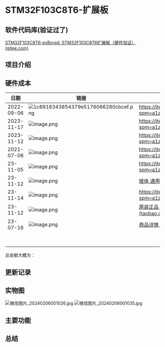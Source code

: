 # STM32F103C8T6-扩展板 

## 软件代码库(验证过了)

[STM32F103C8T6-exBorad: STM32F103C8T6扩展板（硬件验证） \(gitee.com\)](https://gitee.com/its-a-slap/STM32F103C8T6-exBorad)

##  项目介绍

## 硬件成本

| 日期       | 链接                                                         | 链接                                                         | 金额 |
| ---------- | ------------------------------------------------------------ | ------------------------------------------------------------ | ---- |
| 2022-09-06 | ![1c6916343854379e5176066280cbcef.png](//image.lceda.cn/pullimage/UQs1kzYUNvRW0AB8WWkw1v6gkHsFFu1u2NQXlfrL.png) | https://item.taobao.com/item.htm?spm=a1z09.2.0.0.76c72e8diCtTXZ&id=620064088112&_u=72teeq1c0983 | 9.2  |
| 2023-11-17 | ![image.png](//image.lceda.cn/pullimage/DNakS9YwtadYLVDg4vOApG2oPygryZEct913SZvm.png) | https://item.taobao.com/item.htm?spm=a1z09.2.0.0.76c72e8diCtTXZ&id=554291566489&_u=72teeq1ca1ab | 2.7  |
| 2023-11-12 | ![image.png](//image.lceda.cn/pullimage/FOpBZas3UewuF5VoDbC3Bs2XgdcrJXgLdpQqoSZF.png) | https://item.taobao.com/item.htm?spm=a1z09.2.0.0.76c72e8diCtTXZ&id=693325195287&_u=72teeq1c8c00 | 1.43 |
| 2021-07-08 | ![image.png](//image.lceda.cn/pullimage/wOJxGm7ESJmWd1vVDvF1a5IQr6dlGRvUMwvoMhkj.png) | https://item.taobao.com/item.htm?spm=a1z09.2.0.0.76c72e8diCtTXZ&id=562145367495&_u=72teeq1c09a1 | 12   |
| 23-11-05   | ![image.png](//image.lceda.cn/pullimage/yp6bRnLJnhFvGwmPc1VEUyEcEYMXgIQHne9IsGUg.png) | https://item.taobao.com/item.htm?spm=a1z09.2.0.0.76c72e8diCtTXZ&id=696015063073&_u=72teeq1cdc85 | 1.82 |
| 23-11-12   | ![image.png](//image.lceda.cn/pullimage/Mlzi2QdiKdPlE3vaxoCnHTkWbEKouuQgmFMSdpyI.png) | [矮体 通用无源蜂鸣器 电磁式 阻抗16欧 直流电阻16欧 (5个)-tmall.com天猫](https://detail.tmall.com/item.htm?_u=72teeq1ccd11&id=41297077381&spm=a1z09.2.0.0.76c72e8diCtTXZ) | 1.87 |
| 23-11-14   | ![image.png](//image.lceda.cn/pullimage/vrIjvaRi1z0mRkQJdWHrHFdNlm3Axy450l5P9iOn.png) | https://item.taobao.com/item.htm?spm=a1z09.2.0.0.76c72e8diCtTXZ&id=686018450822&_u=72teeq1c4583 | 1.25 |
| 23-11-12   | ![image.png](//image.lceda.cn/pullimage/CkPgw8vBKBK2Dt1jS2JH7ugaEr6p09pjh57C4GGr.png) | [原装正品 贴片 W25Q128JVSIQ SOIC-8 128Mbit FLASH存储器芯片-淘宝网 (taobao.com)](https://item.taobao.com/item.htm?spm=a1z09.2.0.0.76c72e8diCtTXZ&id=564591570051&_u=72teeq1c3a8c) | 3.93 |
| 23-07-16   | ![image.png](//image.lceda.cn/pullimage/DXfbW7fD9NmBg5CWIfRuRQ3vEKWuVO2HvZ4daQEG.png) | [商品详情 (tmall.com)](https://detail.tmall.com/item.htm?id=674326140215&spm=a1z09.2.0.0.76c72e8dJBSJ3T&_u=72teeq1c512d) | 7.68 |
|            |                                                              |                                                              |      |
|            |                                                              |                                                              |      |
|            |                                                              |                                                              |      |
|            |                                                              |                                                              |      |
|            |                                                              |                                                              |      |
|            |                                                              |                                                              |      |
|            |                                                              |                                                              |      |
|            |                                                              |                                                              |      |

总金额大概为：



##  更新记录

## 实物图

![微信图片_20240206001026.jpg](//image.lceda.cn/pullimage/lwR218CULsUjQsvqIeA2H0cHt9rW8jrnQwB6dZot.jpeg)
![微信图片_20240206001035.jpg](//image.lceda.cn/pullimage/4tp85QK3t7GoE75Nk5UuE4QLINrSi0kkYtiK2otI.jpeg)

##  主要功能

##  总结